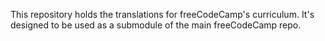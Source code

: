 This repository holds the translations for freeCodeCamp's curriculum. It's designed to be used as a submodule of the main freeCodeCamp repo.
